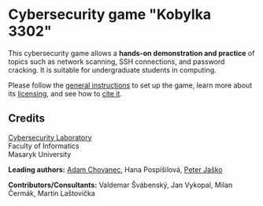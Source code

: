 # Cybersecurity game "Kobylka 3302"

This cybersecurity game allows a **hands-on demonstration and practice** of topics such as network scanning, SSH connections, and password cracking. It is suitable for undergraduate students in computing.

Please follow the [general instructions](https://gitlab.ics.muni.cz/muni-kypo-trainings/games/all-games-index) to set up the game, learn more about its [licensing](https://gitlab.ics.muni.cz/muni-kypo-trainings/games/all-games-index#license), and see how to [cite it](https://gitlab.ics.muni.cz/muni-kypo-trainings/games/all-games-index#how-to-cite-the-games).

## Credits

[Cybersecurity Laboratory](https://cybersec.fi.muni.cz)\
Faculty of Informatics\
Masaryk University

**Leading authors:** [Adam Chovanec](https://github.com/chovanecadam), Hana Pospíšilová, [Peter Jaško](https://github.com/jaskp)

**Contributors/Consultants:** Valdemar Švábenský, Jan Vykopal, Milan Čermák, Martin Laštovička
